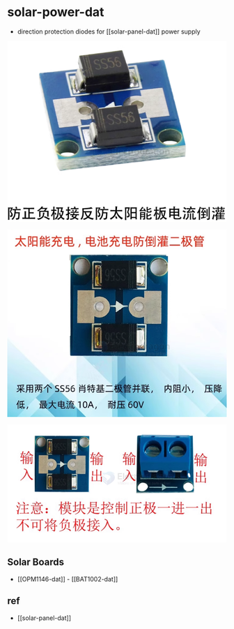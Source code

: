 
# solar-power-dat


- direction protection diodes for [[solar-panel-dat]] power supply 

![](2024-01-24-16-10-06.png)

![](2024-01-24-16-11-57.png)

![](2024-01-24-16-12-15.png)


## Solar Boards 

- [[OPM1146-dat]] - [[BAT1002-dat]]


## ref 

- [[solar-panel-dat]]